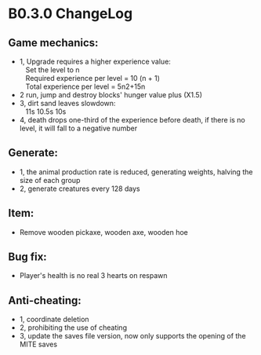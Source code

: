 # B0.3.0 ChangeLog
## Game mechanics:
* 1, Upgrade requires a higher experience value:\
   Set the level to n\
   Required experience per level = 10 (n + 1)\
   Total experience per level = 5n2+15n
* 2 run, jump and destroy blocks' hunger value plus (X1.5)
* 3, dirt sand leaves slowdown:\
   11s 10.5s 10s
* 4, death drops one-third of the experience before death, if there is no level, it will fall to a negative number

## Generate:
* 1, the animal production rate is reduced, generating weights, halving the size of each group
* 2, generate creatures every 128 days

## Item:
* Remove wooden pickaxe, wooden axe, wooden hoe

## Bug fix:
* Player's health is no real 3 hearts on respawn

## Anti-cheating:
* 1, coordinate deletion
* 2, prohibiting the use of cheating
* 3, update the saves file version, now only supports the opening of the MITE saves